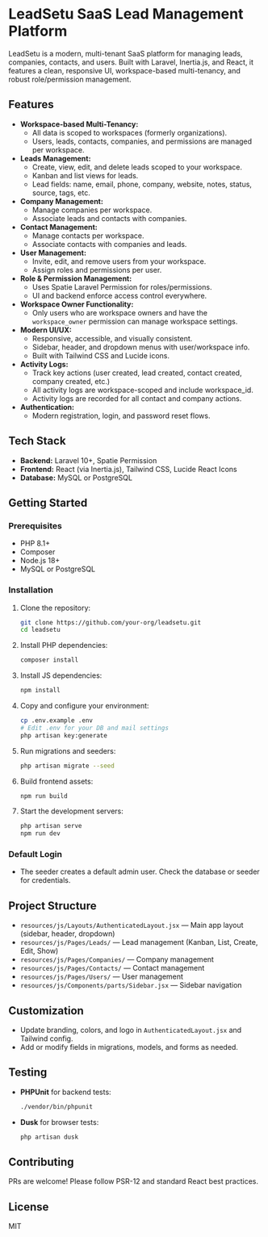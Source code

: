 # LeadSetu SaaS Lead Management Platform

LeadSetu is a modern, multi-tenant SaaS platform for managing leads, companies, contacts, and users. Built with Laravel, Inertia.js, and React, it features a clean, responsive UI, workspace-based multi-tenancy, and robust role/permission management.

## Features
- **Workspace-based Multi-Tenancy:**
  - All data is scoped to workspaces (formerly organizations).
  - Users, leads, contacts, companies, and permissions are managed per workspace.
- **Leads Management:**
  - Create, view, edit, and delete leads scoped to your workspace.
  - Kanban and list views for leads.
  - Lead fields: name, email, phone, company, website, notes, status, source, tags, etc.
- **Company Management:**
  - Manage companies per workspace.
  - Associate leads and contacts with companies.
- **Contact Management:**
  - Manage contacts per workspace.
  - Associate contacts with companies and leads.
- **User Management:**
  - Invite, edit, and remove users from your workspace.
  - Assign roles and permissions per user.
- **Role & Permission Management:**
  - Uses Spatie Laravel Permission for roles/permissions.
  - UI and backend enforce access control everywhere.
- **Workspace Owner Functionality:**
  - Only users who are workspace owners and have the `workspace_owner` permission can manage workspace settings.
- **Modern UI/UX:**
  - Responsive, accessible, and visually consistent.
  - Sidebar, header, and dropdown menus with user/workspace info.
  - Built with Tailwind CSS and Lucide icons.
- **Activity Logs:**
  - Track key actions (user created, lead created, contact created, company created, etc.)
  - All activity logs are workspace-scoped and include workspace_id.
  - Activity logs are recorded for all contact and company actions.
- **Authentication:**
  - Modern registration, login, and password reset flows.

## Tech Stack
- **Backend:** Laravel 10+, Spatie Permission
- **Frontend:** React (via Inertia.js), Tailwind CSS, Lucide React Icons
- **Database:** MySQL or PostgreSQL

## Getting Started

### Prerequisites
- PHP 8.1+
- Composer
- Node.js 18+
- MySQL or PostgreSQL

### Installation
1. Clone the repository:
   ```sh
   git clone https://github.com/your-org/leadsetu.git
   cd leadsetu
   ```
2. Install PHP dependencies:
   ```sh
   composer install
   ```
3. Install JS dependencies:
   ```sh
   npm install
   ```
4. Copy and configure your environment:
   ```sh
   cp .env.example .env
   # Edit .env for your DB and mail settings
   php artisan key:generate
   ```
5. Run migrations and seeders:
   ```sh
   php artisan migrate --seed
   ```
6. Build frontend assets:
   ```sh
   npm run build
   ```
7. Start the development servers:
   ```sh
   php artisan serve
   npm run dev
   ```

### Default Login
- The seeder creates a default admin user. Check the database or seeder for credentials.

## Project Structure
- `resources/js/Layouts/AuthenticatedLayout.jsx` — Main app layout (sidebar, header, dropdown)
- `resources/js/Pages/Leads/` — Lead management (Kanban, List, Create, Edit, Show)
- `resources/js/Pages/Companies/` — Company management
- `resources/js/Pages/Contacts/` — Contact management
- `resources/js/Pages/Users/` — User management
- `resources/js/Components/parts/Sidebar.jsx` — Sidebar navigation

## Customization
- Update branding, colors, and logo in `AuthenticatedLayout.jsx` and Tailwind config.
- Add or modify fields in migrations, models, and forms as needed.

## Testing
- **PHPUnit** for backend tests:
  ```sh
  ./vendor/bin/phpunit
  ```
- **Dusk** for browser tests:
  ```sh
  php artisan dusk
  ```

## Contributing
PRs are welcome! Please follow PSR-12 and standard React best practices.

## License
MIT
